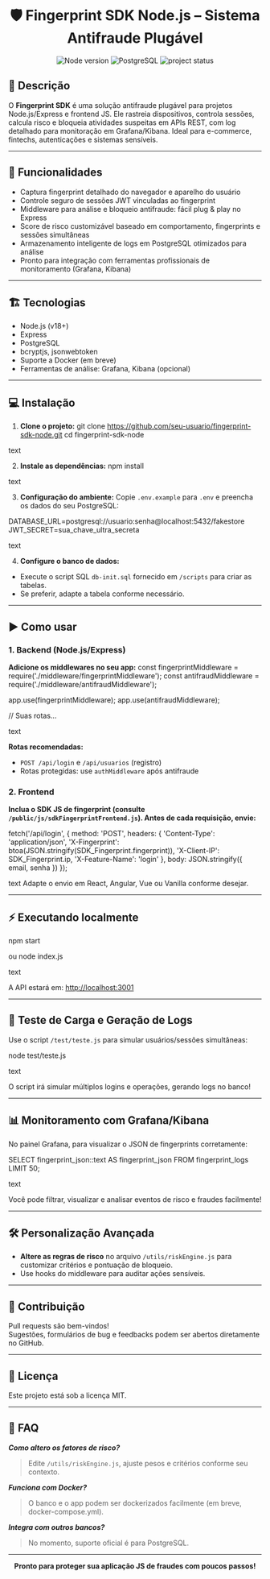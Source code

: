 <h1 align="center">🛡️ Fingerprint SDK Node.js – Sistema Antifraude Plugável</h1>

<p align="center">
  <img src="https://img.shields.io/badge/node-%3E%3D18.0-green" alt="Node version">
  <img src="https://img.shields.io/badge/database-PostgreSQL-blue" alt="PostgreSQL">
  <img src="https://img.shields.io/badge/status-MVP%20Ready-brightgreen" alt="project status">
</p>

## 📖 Descrição

O **Fingerprint SDK** é uma solução antifraude plugável para projetos Node.js/Express e frontend JS. Ele rastreia dispositivos, controla sessões, calcula risco e bloqueia atividades suspeitas em APIs REST, com log detalhado para monitoração em Grafana/Kibana. Ideal para e-commerce, fintechs, autenticações e sistemas sensíveis.

---

## 🚀 Funcionalidades

- Captura fingerprint detalhado do navegador e aparelho do usuário
- Controle seguro de sessões JWT vinculadas ao fingerprint
- Middleware para análise e bloqueio antifraude: fácil plug & play no Express
- Score de risco customizável baseado em comportamento, fingerprints e sessões simultâneas
- Armazenamento inteligente de logs em PostgreSQL otimizados para análise
- Pronto para integração com ferramentas profissionais de monitoramento (Grafana, Kibana)

---

## 🏗️ Tecnologias

- Node.js (v18+)
- Express
- PostgreSQL
- bcryptjs, jsonwebtoken
- Suporte a Docker (em breve)
- Ferramentas de análise: Grafana, Kibana (opcional)

---

## 💻 Instalação

1. **Clone o projeto:**
git clone https://github.com/seu-usuario/fingerprint-sdk-node.git
cd fingerprint-sdk-node

text

2. **Instale as dependências:**
npm install

text

3. **Configuração do ambiente:**
Copie `.env.example` para `.env` e preencha os dados do seu PostgreSQL:

DATABASE_URL=postgresql://usuario:senha@localhost:5432/fakestore
JWT_SECRET=sua_chave_ultra_secreta

text

4. **Configure o banco de dados:**
- Execute o script SQL `db-init.sql` fornecido em `/scripts` para criar as tabelas.
- Se preferir, adapte a tabela conforme necessário.

---

## ▶️ Como usar

### 1. Backend (Node.js/Express)

**Adicione os middlewares no seu app:**
const fingerprintMiddleware = require('./middleware/fingerprintMiddleware');
const antifraudMiddleware = require('./middleware/antifraudMiddleware');

app.use(fingerprintMiddleware);
app.use(antifraudMiddleware);

// Suas rotas...

text

**Rotas recomendadas:**
- `POST /api/login` e `/api/usuarios` (registro)
- Rotas protegidas: use `authMiddleware` após antifraude

### 2. Frontend

**Inclua o SDK JS de fingerprint (consulte `/public/js/sdkFingerprintFrontend.js`). Antes de cada requisição, envie:**

fetch('/api/login', {
method: 'POST',
headers: {
'Content-Type': 'application/json',
'X-Fingerprint': btoa(JSON.stringify(SDK_Fingerprint.fingerprint)),
'X-Client-IP': SDK_Fingerprint.ip,
'X-Feature-Name': 'login'
},
body: JSON.stringify({ email, senha })
});

text
Adapte o envio em React, Angular, Vue ou Vanilla conforme desejar.

---

## ⚡ Executando localmente

npm start

ou
node index.js

text

A API estará em: [http://localhost:3001](http://localhost:3001)

---

## 🧪 Teste de Carga e Geração de Logs

Use o script `/test/teste.js` para simular usuários/sessões simultâneas:

node test/teste.js

text

O script irá simular múltiplos logins e operações, gerando logs no banco!

---

## 📊 Monitoramento com Grafana/Kibana

No painel Grafana, para visualizar o JSON de fingerprints corretamente:

SELECT
fingerprint_json::text AS fingerprint_json
FROM
fingerprint_logs
LIMIT 50;

text

Você pode filtrar, visualizar e analisar eventos de risco e fraudes facilmente!

---

## 🛠️ Personalização Avançada

- **Altere as regras de risco** no arquivo `/utils/riskEngine.js` para customizar critérios e pontuação de bloqueio.
- Use hooks do middleware para auditar ações sensíveis.

---

## 🤝 Contribuição

Pull requests são bem-vindos!  
Sugestões, formulários de bug e feedbacks podem ser abertos diretamente no GitHub.

---

## 📄 Licença

Este projeto está sob a licença MIT.

---

## 🙋 FAQ

**_Como altero os fatores de risco?_**  
> Edite `/utils/riskEngine.js`, ajuste pesos e critérios conforme seu contexto.

**_Funciona com Docker?_**  
> O banco e o app podem ser dockerizados facilmente (em breve, docker-compose.yml).

**_Integra com outros bancos?_**  
> No momento, suporte oficial é para PostgreSQL.

---

<div align="center">
  <strong>Pronto para proteger sua aplicação JS de fraudes com poucos passos!</strong>
</div>
